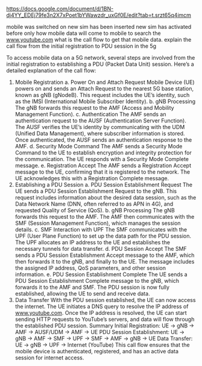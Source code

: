 
https://docs.google.com/document/d/1BN-dj4YY_EDEj79fe3n2X7xPoet1bYWawzdr_uxGf0E/edit?tab=t.srzt65q4imcm




mobile was switched on 
new sim has been inserted 
new sim has activated before only 
how mobile data will come to mobile to search the www.youtube.com 
what is the call flow to get that mobile data.
explain the call flow from the initial registration to PDU session in the 5g

To access mobile data on a 5G network, several steps are involved from the initial registration to establishing a PDU (Packet Data Unit) session. Here’s a detailed explanation of the call flow:
1. Mobile Registration
a. Power On and Attach Request
Mobile Device (UE) powers on and sends an Attach Request to the nearest 5G base station, known as gNB (gNodeB).
This request includes the UE’s identity, such as the IMSI (International Mobile Subscriber Identity).
b. gNB Processing
The gNB forwards this request to the AMF (Access and Mobility Management Function).
c. Authentication
The AMF sends an authentication request to the AUSF (Authentication Server Function).
The AUSF verifies the UE’s identity by communicating with the UDM (Unified Data Management), where subscriber information is stored.
Once authenticated, the AUSF sends an authentication response to the AMF.
d. Security Mode Command
The AMF sends a Security Mode Command to the UE to establish encryption and integrity protection for the communication.
The UE responds with a Security Mode Complete message.
e. Registration Accept
The AMF sends a Registration Accept message to the UE, confirming that it is registered to the network.
The UE acknowledges this with a Registration Complete message.
2. Establishing a PDU Session
a. PDU Session Establishment Request
The UE sends a PDU Session Establishment Request to the gNB.
This request includes information about the desired data session, such as the Data Network Name (DNN, often referred to as APN in 4G), and requested Quality of Service (QoS).
b. gNB Processing
The gNB forwards this request to the AMF.
The AMF then communicates with the SMF (Session Management Function), which manages the session details.
c. SMF Interaction with UPF
The SMF communicates with the UPF (User Plane Function) to set up the data path for the PDU session.
The UPF allocates an IP address to the UE and establishes the necessary tunnels for data transfer.
d. PDU Session Accept
The SMF sends a PDU Session Establishment Accept message to the AMF, which then forwards it to the gNB, and finally to the UE.
The message includes the assigned IP address, QoS parameters, and other session information.
e. PDU Session Establishment Complete
The UE sends a PDU Session Establishment Complete message to the gNB, which forwards it to the AMF and SMF.
The PDU session is now fully established, allowing the UE to send and receive data.
3. Data Transfer
With the PDU session established, the UE can now access the internet.
The UE initiates a DNS query to resolve the IP address of www.youtube.com.
Once the IP address is resolved, the UE can start sending HTTP requests to YouTube’s servers, and data will flow through the established PDU session.
Summary
Initial Registration: UE → gNB → AMF → AUSF/UDM → AMF → UE
PDU Session Establishment: UE → gNB → AMF → SMF → UPF → SMF → AMF → gNB → UE
Data Transfer: UE → gNB → UPF → Internet (YouTube)
This call flow ensures that the mobile device is authenticated, registered, and has an active data session for internet access.


